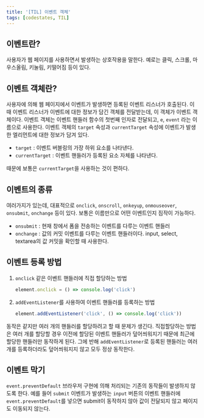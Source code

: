 ```yaml
---
title: '[TIL] 이벤트 객체'
tags: [codestates, TIL]
---
```


## 이벤트란?

사용자가 웹 페이지를 사용하면서 발생하는 상호작용을 말한다. 예로는 클릭, 스크롤, 마우스올림, 키눌림, 키떨어짐 등이 있다.

## 이벤트 객체란?

사용자에 의해 웹 페이지에서 이벤트가 발생하면 등록된 이벤트 리스너가 호출된다. 이 때 이벤트 리스너가 이벤트에 대한 정보가 담긴 객체를 전달받는데, 이 객체가 이벤트 객체이다.
이벤트 객체는 이벤트 핸들러 함수의 첫번째 인자로 전달되고, `e`, `event` 라는 이름으로 사용한다.
이벤트 객체의 `target` 속성과 `currentTarget` 속성에 이벤트가 발생한 엘리먼트에 대한 정보가 담겨 있다.

- `target` : 이벤트 버블링의 가장 하위 요소를 나타낸다.
- `currentTarget` : 이벤트 핸들러가 등록된 요소 자체를 나타낸다.

때문에 보통은 `currentTarget`을 사용하는 것이 편하다.

## 이벤트의 종류

여러가지가 있는데, 대표적으로 `onclick`, `onscroll`, `onkeyup`, `onmouseover`, `onsubmit`, `onchange` 등이 있다. 보통은 이름만으로 어떤 이벤트인지 짐작이 가능하다.

- `onsubmit` : 현재 창에서 폼을 전송하는 이벤트를 다루는 이벤트 핸들러
- `onchange` : 값의 커밋 이벤트를 다루는 이벤트 핸들러이다. input, select, textarea의 값 커밋을 확인할 때 사용한다.

## 이벤트 등록 방법

1. `onclick` 같은 이벤트 핸들러에 직접 할당하는 방법

   ```js
   element.onclick = () => console.log('click')
   ```

2. `addEventListener`를 사용하여 이벤트 핸들러를 등록하는 방법

   ```js
   element.addEventListener('click', () => console.log('click'))
   ```

동작은 같지만 여러 개의 핸들러를 할당하려고 할 때 문제가 생긴다. 직접할당하는 방법은 여러 개를 할당할 경우 이전에 할당된 이벤트 핸들러가 덮어씌워지기 때문에 최근에 할당한 핸들러만 동작하게 된다.
그에 반해 `addEventListener`로 등록된 핸들러는 여러 개를 등록하더라도 덮어씌워지지 않고 모두 정상 동작한다.

## 이벤트 막기

`event.preventDefault`
브라우저 구현에 의해 처리되는 기존의 동작들이 발생하지 않도록 한다. 예를 들어 `submit` 이벤트가 발생하는 `input` 버튼의 이벤트 핸들러에 `event.preventDefault`를 넣으면 submit이 동작하지 않아 값이 전달되지 않고 페이지도 이동되지 않는다.

